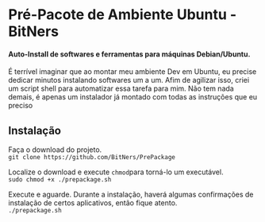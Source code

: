 # Pré-Pacote de Ambiente Ubuntu - BitNers
#### Auto-Install de softwares e ferramentas para máquinas Debian/Ubuntu.

É terrível imaginar que ao montar meu ambiente Dev em Ubuntu, eu precise dedicar minutos instalando softwares um a um. Afim de agilizar isso, criei um script shell para automatizar essa tarefa para mim.
Não tem nada demais, é apenas um instalador já montado com todas as instruções que eu preciso


Instalação
------

Faça o download do projeto. <br>
`git clone https://github.com/BitNers/PrePackage`

Localize o download e execute `chmod`para torná-lo um executável. <br>
`sudo chmod +x ./prepackage.sh`

Execute e aguarde. Durante a instalação, haverá algumas confirmações de instalação de certos aplicativos, então fique atento. <br>
`./prepackage.sh`
